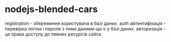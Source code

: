 # nodejs-blended-cars

registration - збереження користувача в базі даних. auth автентифікація -
перевірка логіна і пароля з тими даними що є у базі даних. авторизація - це
права доступу до певних ресурсів сайта.
